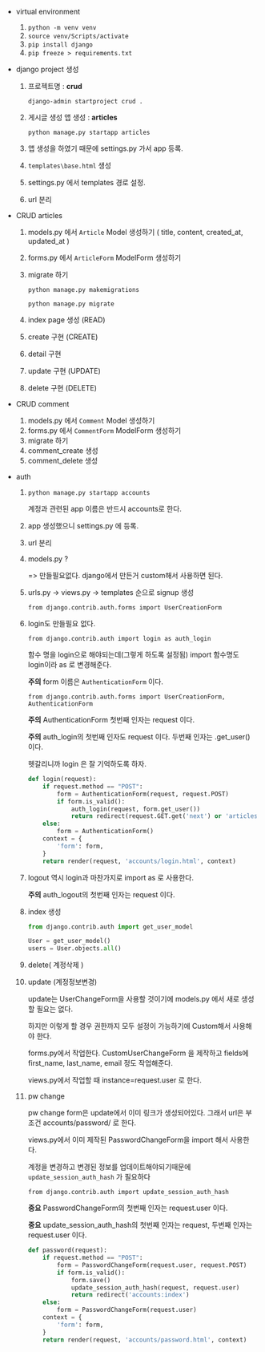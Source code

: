* virtual environment

  1. `python -m venv venv`
  2. `source venv/Scripts/activate`
  3. `pip install django`
  4. `pip freeze > requirements.txt`

  

* django project 생성

  1. 프로젝트명 : **crud**

     `django-admin startproject crud .`

  2. 게시글 생성 앱 생성 : **articles**

     `python manage.py startapp articles`

  3. 앱 생성을 하였기 때문에 settings.py 가서 app 등록.

  4. `templates\base.html` 생성

  5. settings.py 에서 templates 경로 설정.

  6. url 분리



* CRUD articles

  1. models.py 에서 `Article` Model 생성하기 ( title, content, created_at, updated_at )

  2. forms.py 에서 `ArticleForm` ModelForm 생성하기

  3. migrate 하기

     `python manage.py makemigrations`

     `python manage.py migrate`

  4. index page 생성 (READ)

  5. create 구현 (CREATE)

  6. detail 구현 

  7. update 구현 (UPDATE)

  8. delete 구현 (DELETE)

  

* CRUD comment

  1. models.py 에서 `Comment` Model 생성하기
  2. forms.py 에서 `CommentForm` ModelForm 생성하기
  3. migrate 하기
  4. comment_create 생성
  5. comment_delete 생성



* auth

  1. `python manage.py startapp accounts`

     계정과 관련된 app 이름은 반드시 accounts로 한다.

  2. app 생성했으니 settings.py 에 등록.

  3. url 분리

  4. models.py ?

     => 만들필요없다. django에서 만든거 custom해서 사용하면 된다.

  5. urls.py -> views.py -> templates 순으로 signup 생성

     `from django.contrib.auth.forms import UserCreationForm`

  6. login도 만들필요 없다.

     `from django.contrib.auth import login as auth_login`

     함수 명을 login으로 해야되는데(그렇게 하도록 설정됨) import 함수명도 login이라 as 로 변경해준다.

     **주의** form 이름은 `AuthenticationForm` 이다.

     `from django.contrib.auth.forms import UserCreationForm, AuthenticationForm`

     **주의** AuthenticationForm 첫번째 인자는 request 이다.

     **주의** auth_login의 첫번째 인자도 request 이다. 두번째 인자는 .get_user() 이다.

     헷갈리니까 login 은 잘 기억하도록 하자.

     ```python
     def login(request):
         if request.method == "POST":
             form = AuthenticationForm(request, request.POST)
             if form.is_valid():
                 auth_login(request, form.get_user())
                 return redirect(request.GET.get('next') or 'articles:index')
         else:
             form = AuthenticationForm()
         context = {
             'form': form,
         }
         return render(request, 'accounts/login.html', context)
     ```

     

  7. logout 역시 login과 마찬가지로 import as 로 사용한다.

     **주의** auth_logout의 첫번째 인자는 request 이다.

  8. index 생성
  
     ```python
     from django.contrib.auth import get_user_model
     
     User = get_user_model()
     users = User.objects.all()
     ```
  
  9. delete( 계정삭제 )
  
  10. update (계정정보변경)
  
      update는 UserChangeForm을 사용할 것이기에 models.py 에서 새로 생성할 필요는 없다.
  
      하지만 이렇게 할 경우 권한까지 모두 설정이 가능하기에 Custom해서 사용해야 한다.
  
      forms.py에서 작업한다. CustomUserChangeForm 을 제작하고 fields에 first_name, last_name, email 정도 작업해준다.
  
      views.py에서 작업할 때 instance=request.user 로 한다.
  
  11. pw change
  
      pw change form은 update에서 이미 링크가 생성되어있다. 그래서 url은 부조건 accounts/password/ 로 한다.
  
      views.py에서 이미 제작된 PasswordChangeForm을 import 해서 사용한다.
  
      계정을 변경하고 변경된 정보를 업데이트해야되기때문에 `update_session_auth_hash` 가 필요하다
  
      `from django.contrib.auth import update_session_auth_hash`
  
      **중요** PasswordChangeForm의 첫번째 인자는 request.user 이다.
  
      **중요** update_session_auth_hash의 첫번째 인자는 request, 두번째 인자는 request.user 이다.
  
      ```python
      def password(request):
          if request.method == "POST":
              form = PasswordChangeForm(request.user, request.POST)
              if form.is_valid():
                  form.save()
                  update_session_auth_hash(request, request.user)
                  return redirect('accounts:index')
          else:
              form = PasswordChangeForm(request.user)
          context = {
              'form': form,
          }
          return render(request, 'accounts/password.html', context)
      ```
  
      
